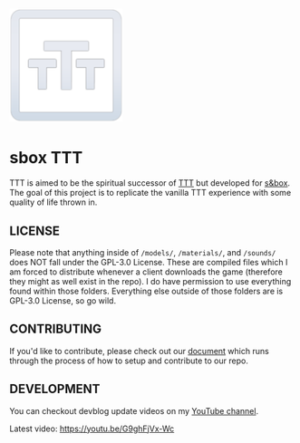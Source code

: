 <h1><img src="assets/ttt-logo.png" alt="TTT logo" height="200"/></h1>

# sbox TTT

TTT is aimed to be the spiritual successor of [TTT](https://ttt.badking.net/) but developed for [s&box](https://sbox.facepunch.com/news). The goal of this project is to replicate the vanilla TTT experience with some quality of life thrown in.

## LICENSE

Please note that anything inside of `/models/`, `/materials/`, and `/sounds/` does NOT fall under the GPL-3.0 License. These are compiled files which I am forced to distribute whenever a client downloads the game (therefore they might as well exist in the repo). I do have permission to use everything found within those folders. Everything else outside of those folders are is GPL-3.0 License, so go wild.

## CONTRIBUTING

If you'd like to contribute, please check out our [document](https://github.com/mzegar/sbox-TTT/blob/main/CONTRIBUTING.md) which runs through the process of how to setup and contribute to our repo.

## DEVELOPMENT

You can checkout devblog update videos on my [YouTube channel](https://www.youtube.com/channel/UCk2IAm1j9o_3GWrqf537gNg).

Latest video: https://youtu.be/G9ghFjVx-Wc
